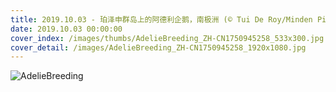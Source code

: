 ```yaml
---
title: 2019.10.03 - 珀泽申群岛上的阿德利企鹅，南极洲 (© Tui De Roy/Minden Pictures)
date: 2019.10.03 00:00:00
cover_index: /images/thumbs/AdelieBreeding_ZH-CN1750945258_533x300.jpg
cover_detail: /images/AdelieBreeding_ZH-CN1750945258_1920x1080.jpg
---
```


![AdelieBreeding](/images/AdelieBreeding_ZH-CN1750945258_1920x1080.jpg)
